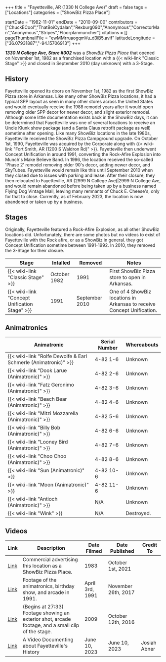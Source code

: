 +++
title = "Fayetteville, AR (1330 N College Ave)"
draft = false
tags = ["Locations"]
categories = ["ShowBiz Pizza Place"]


startDate = "1982-11-01"
endDate = "2010-09-00"
contributors = ["ChuckECool","ThatBoiCydalan","Rexburg090","Anonymous","CorrectorMan","Anonymous","Stripes","Floorplanmuncher"]
citations = []
pageThumbnailFile = "ewMMrruaogqmVu_d3iB5.avif"
latitudeLongitude = ["36.07931887","-94.15706913"]
+++

***1330 N College Ave, Store #302*** was a *ShowBiz Pizza Place* that opened on November 1st, 1982 as a franchised location with a {{< wiki-link "Classic Stage" >}} and closed in September 2010 (day unknown) with a 3-Stage.

## History

Fayetteville opened its doors on November 1st, 1982 as the first ShowBiz Pizza store in Arkansas. Like many other ShowBiz Pizza locations, it had a typical SPP layout as seen in many other stores across the United States and would eventually receive the 1988 remodel years after it would open removing older SPP decor for newer decor, and slight exterior remodel. Although some little documentation exists back in the ShowBiz days, it can be determined that Fayetteville was one of several locations to receive an Uncle Klunk show package (and a Santa Claus retrofit package as well) sometime after opening. Like many ShowBiz locations in the late 1980s, Fayetteville received the ShowBiz Pizza Campground upgrade. On October 1st, 1990, Fayetteville was acquired by the Corporate along with {{< wiki-link "Fort Smith, AR (1200 S Waldron Rd)" >}}. Fayetteville then underwent Concept Unification in around 1991, converting the Rock-Afire Explosion into Munch's Make Believe Band. In 1996, the location received the so-called 'Phase 2' remodel removing older 90's decor, adding newer decor, and SkyTubes. Fayetteville would remain like this until September 2010 when they closed due to issues with parking and lease. After their closure, they then relocated to Fayetteville, AR (2999 N College Ave)|2999 N College Ave, and would remain abandoned before being taken up by a business named Flying Dog Vintage Mall, leaving many remnants of Chuck E. Cheese's, only for that to close. Currently, as of February 2023, the location is now abandoned or taken up by a business.

## Stages

Originally, Fayetteville featured a Rock-Afire Explosion, as all other ShowBiz locations did. Unfortunately, there are some photos but no videos to exist of Fayetteville with the Rock afire, or as a ShowBiz in general. they got Concept Unification sometime between 1991-1992. In 2010, they removed the 3-Stage for their closure.

| Stage                                               | Intalled     | Removed        | Notes                                                                  |
|-----------------------------------------------------|--------------|----------------|------------------------------------------------------------------------|
| {{< wiki-link "Classic Stage" >}}             | October 1982 | 1991           | First ShowBiz Pizza store to open in Arkansas.                         |
| {{< wiki-link "Concept Unification Stage" >}} | 1991         | September 2010 | One of 4 ShowBiz locations in Arkansas to receive Concept Unification. |

## Animatronics

| Animatronic                                                               | Serial Number | Whereabouts |
|---------------------------------------------------------------------------|---------------|-------------|
| {{< wiki-link "Rolfe Dewolfe &amp; Earl Schmerle (Animatronic)" >}} | 4-82 1-6      | Unknown     |
| {{< wiki-link "Dook Larue (Animatronic)" >}}                        | 4-82 2-6      | Unknown     |
| {{< wiki-link "Fatz Geronimo (Animatronic)" >}}                     | 4-82 3-6      | Unknown     |
| {{< wiki-link "Beach Bear (Animatronic)" >}}                        | 4-82 4-6      | Unknown     |
| {{< wiki-link "Mitzi Mozzarella (Animatronic)" >}}                  | 4-82 5-6      | Unknown     |
| {{< wiki-link "Billy Bob (Animatronic)" >}}                         | 4-82 6-6      | Unknown     |
| {{< wiki-link "Looney Bird (Animatronic)" >}}                       | 4-82 7-6      | Unknown     |
| {{< wiki-link "Choo Choo (Animatronic)" >}}                         | 4-82 8-6      | Unknown     |
| {{< wiki-link "Sun (Animatronic)" >}}                               | 4-82 10-6     | Unknown     |
| {{< wiki-link "Moon (Animatronic)" >}}                              | 4-82 11-6     | Unknown     |
| {{< wiki-link "Antioch (Animatronic)" >}}                           | N/A           | Unknown     |
| {{< wiki-link "Wink" >}}                                            | N/A           | Destroyed.  |

## Videos

| Link                                                      | Description                                                                                        | Date Filmed     | Date Published      | Credit To    |
|-----------------------------------------------------------|----------------------------------------------------------------------------------------------------|-----------------|---------------------|--------------|
| [Link](https://youtu.be/1es2PGYEEns)                      | Commercial advertising this location as a ShowBiz Pizza Place.                                     | 1983            | October 1st, 2021   |              |
| [Link](https://youtu.be/I899WiEWUEA)                      | Footage of the animatronics, birthday show, and arcade in 1991.                                    | April 3rd, 1991 | November 26th, 2017 |              |
| [Link](https://youtu.be/zp_I97Fn0pI)                      | (Begins at 27:33) Footage showing an exterior shot, arcade footage, and a small clip of the stage. | 2009            | October 12th, 2016  |              |
| [Link](https://www.youtube.com/watch?v=5SKPzo7ONag&t=54s) | A Video Documenting about Fayetteville's History                                                   | June 10, 2023   | June 10, 2023       | Josiah Abner |